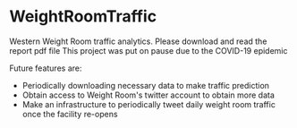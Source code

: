 # WeightRoomTraffic
Western Weight Room traffic analytics.
Please download and read the report pdf file 
This project was put on pause due to the COVID-19 epidemic

Future features are:
* Periodically downloading necessary data to make traffic prediction
* Obtain access to Weight Room's twitter account to obtain more data
* Make an infrastructure to periodically tweet daily weight room traffic once the facility re-opens
